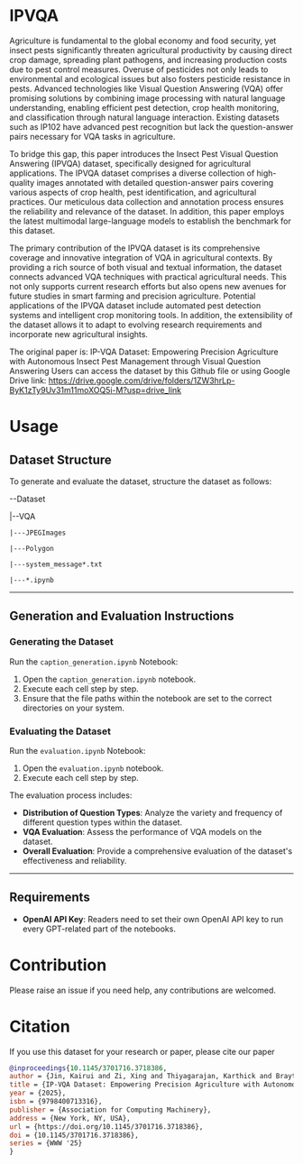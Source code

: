 # IPVQA
Agriculture is fundamental to the global economy and food security, yet insect pests significantly threaten agricultural productivity by causing direct crop damage, spreading plant pathogens, and increasing production costs due to pest control measures. Overuse of pesticides not only leads to environmental and ecological issues but also fosters pesticide resistance in pests. Advanced technologies like Visual Question Answering (VQA) offer promising solutions by combining image processing with natural language understanding, enabling efficient pest detection, crop health monitoring, and classification through natural language interaction. Existing datasets such as IP102 have advanced pest recognition but lack the question-answer pairs necessary for VQA tasks in agriculture.

To bridge this gap, this paper introduces the Insect Pest Visual Question Answering (IPVQA) dataset, specifically designed for agricultural applications. The IPVQA dataset comprises a diverse collection of high-quality images annotated with detailed question-answer pairs covering various aspects of crop health, pest identification, and agricultural practices. Our meticulous data collection and annotation process ensures the reliability and relevance of the dataset. In addition, this paper employs the latest multimodal large-language models to establish the benchmark for this dataset.

The primary contribution of the IPVQA dataset is its comprehensive coverage and innovative integration of VQA in agricultural contexts. By providing a rich source of both visual and textual information, the dataset connects advanced VQA techniques with practical agricultural needs. This not only supports current research efforts but also opens new avenues for future studies in smart farming and precision agriculture. Potential applications of the IPVQA dataset include automated pest detection systems and intelligent crop monitoring tools. In addition, the extensibility of the dataset allows it to adapt to evolving research requirements and incorporate new agricultural insights.


The original paper is: IP-VQA Dataset: Empowering Precision Agriculture with Autonomous Insect Pest Management through Visual Question Answering
Users can access the dataset by this Github file or using Google Drive link:
https://drive.google.com/drive/folders/1ZW3hrLp-ByK1zTy9Uv31m11moXOQ5i-M?usp=drive_link

# Usage
## Dataset Structure
To generate and evaluate the dataset, structure the dataset as follows:

--Dataset

|--VQA

    |---JPEGImages

    |---Polygon

    |---system_message*.txt

    |---*.ipynb


---

## Generation and Evaluation Instructions

### Generating the Dataset

Run the `caption_generation.ipynb` Notebook:

1. Open the `caption_generation.ipynb` notebook.
2. Execute each cell step by step.
3. Ensure that the file paths within the notebook are set to the correct directories on your system.

### Evaluating the Dataset

Run the `evaluation.ipynb` Notebook:

1. Open the `evaluation.ipynb` notebook.
2. Execute each cell step by step.

The evaluation process includes:

- **Distribution of Question Types**: Analyze the variety and frequency of different question types within the dataset.
- **VQA Evaluation**: Assess the performance of VQA models on the dataset.
- **Overall Evaluation**: Provide a comprehensive evaluation of the dataset's effectiveness and reliability.

---

## Requirements

- **OpenAI API Key**: Readers need to set their own OpenAI API key to run every GPT-related part of the notebooks.


# Contribution
Please raise an issue if you need help, any contributions are welcomed.

# Citation
If you use this dataset for your research or paper, please cite our paper
```bibtex
@inproceedings{10.1145/3701716.3718386,
author = {Jin, Kairui and Zi, Xing and Thiyagarajan, Karthick and Braytee, Ali and Prasad, Mukesh},
title = {IP-VQA Dataset: Empowering Precision Agriculture with Autonomous Insect Pest Management through Visual Question Answering},
year = {2025},
isbn = {9798400713316},
publisher = {Association for Computing Machinery},
address = {New York, NY, USA},
url = {https://doi.org/10.1145/3701716.3718386},
doi = {10.1145/3701716.3718386},
series = {WWW '25}
}
